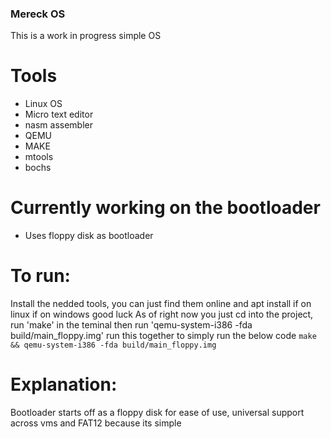 ### Mereck OS

This is a work in progress simple OS 
# Tools
- Linux OS
- Micro text editor
- nasm assembler
- QEMU 
- MAKE
- mtools
- bochs

# Currently working on the bootloader
- Uses floppy disk as bootloader
# To run:
Install the nedded tools, you can just find them online and apt install if on linux if on windows good luck 
As of right now you just cd into the project, run 'make' in the teminal then run 'qemu-system-i386 -fda build/main_floppy.img'
run this together to simply run the below code 
``` make && qemu-system-i386 -fda build/main_floppy.img ```


# Explanation:
Bootloader starts off as a floppy disk for ease of use, universal support across vms and FAT12 because its simple 
